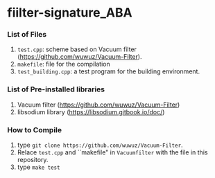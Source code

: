 # fiilter-signature_ABA

### List of Files
1. `test.cpp`: scheme based on Vacuum filter (https://github.com/wuwuz/Vacuum-Filter). 
2. `makefile`: file for the compilation 
3. `test_building.cpp`: a test program for the building environment. 



### List of Pre-installed libraries
1. Vacuum filter (https://github.com/wuwuz/Vacuum-Filter)
2. libsodium library (https://libsodium.gitbook.io/doc/)

### How to Compile
1. type ``git clone https://github.com/wuwuz/Vacuum-Filter``.
2. Relace ``test.cpp`` and ``makefile" in `Vacuumfilter` with the file in this repository.
3. type ``make test``
